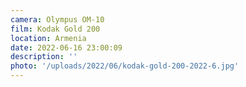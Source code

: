 ```yaml
---
camera: Olympus OM-10
film: Kodak Gold 200
location: Armenia
date: 2022-06-16 23:00:09
description: ''
photo: '/uploads/2022/06/kodak-gold-200-2022-6.jpg'
---
```

